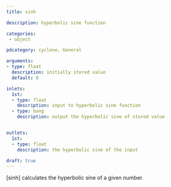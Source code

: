 ```yaml
---
title: sinh

description: hyperbolic sine function

categories:
 - object

pdcategory: cyclone, General

arguments:
- type: float
  description: initially stored value
  default: 0

inlets:
  1st:
  - type: float
    description: input to hyperbolic sine function
  - type: bang
    description: output the hyperbolic sine of stored value


outlets:
  1st:
  - type: float
    description: the hyperbolic sine of the input

draft: true
---
```


[sinh] calculates the hyperbolic sine of a given number.
